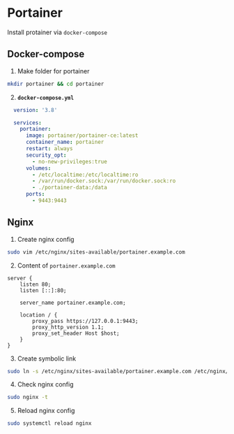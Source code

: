 # Portainer
Install protainer via `docker-compose`

## Docker-compose
1. Make folder for portainer
```bash
mkdir portainer && cd portainer
```

2. **`docker-compose.yml`**
```yaml
  version: '3.8'

  services:
    portainer:
      image: portainer/portainer-ce:latest
      container_name: portainer
      restart: always
      security_opt:
        - no-new-privileges:true
      volumes:
        - /etc/localtime:/etc/localtime:ro
        - /var/run/docker.sock:/var/run/docker.sock:ro
        - ./portainer-data:/data
      ports:
        - 9443:9443
```

## Nginx
1. Create nginx config
```bash
sudo vim /etc/nginx/sites-available/portainer.example.com
```

2. Content of `portainer.example.com`
```nginx
server {
    listen 80;
    listen [::]:80;

    server_name portainer.example.com;

    location / {
        proxy_pass https://127.0.0.1:9443;
        proxy_http_version 1.1;
        proxy_set_header Host $host;
    }
}
```

3. Create symbolic link
```bash
sudo ln -s /etc/nginx/sites-available/portainer.example.com /etc/nginx/sites-enabled/
```

4. Check nginx config
```bash
sudo nginx -t
```

5. Reload nginx config
```bash
sudo systemctl reload nginx
```
